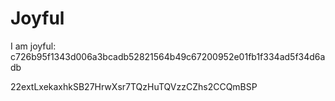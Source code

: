 # Joyful

I am joyful: c726b95f1343d006a3bcadb52821564b49c67200952e01fb1f334ad5f34d6adb


22extLxekaxhkSB27HrwXsr7TQzHuTQVzzCZhs2CCQmBSP